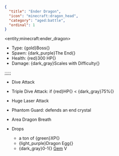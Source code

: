 ```json
{
  "title": "Ender Dragon",
  "icon": "minecraft:dragon_head",
  "category": "aged:battle",
  "ordinal": 1
}
```
<entity;minecraft:ender_dragon>

- Type: {gold}Boss{}
- Spawn: {dark_purple}The End{}
- Health: {red}300 HP{}
- Damage: {dark_gray}Scales with Difficulty{}

;;;;;


- Dive Attack

- Triple Dive Attack: if {red}HP{} < {dark_gray}75%{}

- Huge Laser Attack

- Phantom Guard: defends an end crystal

- Area Dragon Breath

- Drops
  - a ton of {green}XP{}
  - {light_purple}Dragon Egg{}
  - {dark_gray}0-1{} [Gem](^aged:tools_and_weapons/gems) V